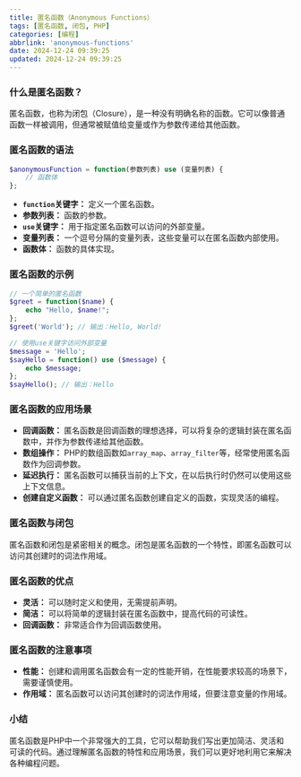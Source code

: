 ```yaml
---
title: 匿名函数（Anonymous Functions）
tags: [匿名函数, 闭包, PHP]
categories: [编程]
abbrlink: 'anonymous-functions'
date: 2024-12-24 09:39:25
updated: 2024-12-24 09:39:25
---
```


### 什么是匿名函数？

匿名函数，也称为闭包（Closure），是一种没有明确名称的函数。它可以像普通函数一样被调用，但通常被赋值给变量或作为参数传递给其他函数。

### 匿名函数的语法

```php
$anonymousFunction = function(参数列表) use (变量列表) {
    // 函数体
};
```

* **`function`关键字：** 定义一个匿名函数。
* **参数列表：** 函数的参数。
* **`use`关键字：** 用于指定匿名函数可以访问的外部变量。
* **变量列表：** 一个逗号分隔的变量列表，这些变量可以在匿名函数内部使用。
* **函数体：** 函数的具体实现。

### 匿名函数的示例

```php
// 一个简单的匿名函数
$greet = function($name) {
    echo "Hello, $name!";
};
$greet('World'); // 输出：Hello, World!

// 使用use关键字访问外部变量
$message = 'Hello';
$sayHello = function() use ($message) {
    echo $message;
};
$sayHello(); // 输出：Hello
```

### 匿名函数的应用场景

* **回调函数：** 匿名函数是回调函数的理想选择，可以将复杂的逻辑封装在匿名函数中，并作为参数传递给其他函数。
* **数组操作：** PHP的数组函数如`array_map`、`array_filter`等，经常使用匿名函数作为回调参数。
* **延迟执行：** 匿名函数可以捕获当前的上下文，在以后执行时仍然可以使用这些上下文信息。
* **创建自定义函数：** 可以通过匿名函数创建自定义的函数，实现灵活的编程。

### 匿名函数与闭包

匿名函数和闭包是紧密相关的概念。闭包是匿名函数的一个特性，即匿名函数可以访问其创建时的词法作用域。

### 匿名函数的优点

* **灵活：** 可以随时定义和使用，无需提前声明。
* **简洁：** 可以将简单的逻辑封装在匿名函数中，提高代码的可读性。
* **回调函数：** 非常适合作为回调函数使用。

### 匿名函数的注意事项

* **性能：** 创建和调用匿名函数会有一定的性能开销，在性能要求较高的场景下，需要谨慎使用。
* **作用域：** 匿名函数可以访问其创建时的词法作用域，但要注意变量的作用域。

### 小结

匿名函数是PHP中一个非常强大的工具，它可以帮助我们写出更加简洁、灵活和可读的代码。通过理解匿名函数的特性和应用场景，我们可以更好地利用它来解决各种编程问题。